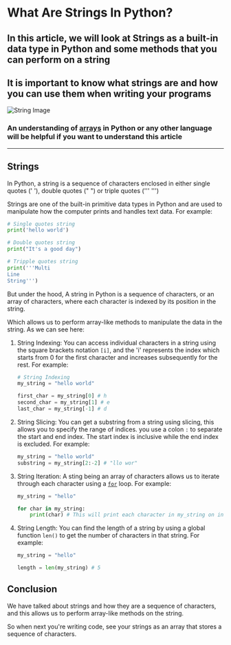 # What Are Strings In Python?

## In this article, we will look at Strings as a built-in data type in Python and some methods that you can perform on a string

## It is important to know what strings are and how you can use them when writing your programs

![String Image](https://images.pexels.com/photos/12749141/pexels-photo-12749141.jpeg?auto=compress&cs=tinysrgb&w=600)

### An understanding of [arrays](https://www.w3schools.com/python/python_arrays.asp) in Python or any other language will be helpful if you want to understand this article

***  

## Strings

In Python, a string is a sequence of characters enclosed in either single quotes (' '), double quotes (" ") or triple quotes (''' ''')

Strings are one of the built-in primitive data types in Python and are used to manipulate how the computer prints and handles text data. For example:

```python
# Single quotes string
print('hello world')

# Double quotes string
print("It's a good day")

# Tripple quotes string
print('''Multi
Line
String''')
```

But under the hood, A string in Python is a sequence of characters, or an array of characters, where each character is indexed by its position in the string.

Which allows us to perform array-like methods to manipulate the data in the string. As we can see here:

1. String Indexing: You can access individual characters in a string using the square brackets notation `[i]`, and the 'i' represents the index which starts from 0 for the first character and increases subsequently for the rest. For example:

    ```python
    # String Indexing
    my_string = "hello world"

    first_char = my_string[0] # h
    second_char = my_string[1] # e
    last_char = my_string[-1] # d
    ```

2. String Slicing: You can get a substring from a string using slicing, this allows you to specify the range of indices. you use a colon `:` to separate the start and end index. The start index is inclusive while the end index is excluded. For example:

    ```python
    my_string = "hello world"
    substring = my_string[2:-2] # "llo wor"
    ```

3. String Iteration: A sting being an array of characters allows us to iterate through each character using a [`for`](https://www.freecodecamp.org/news/for-loops-in-python-with-example-code/) loop. For example:  

    ```python
    my_string = "hello"

    for char in my_string:
        print(char) # This will print each character in my_string on individual line in your terminal
    ```

4. String Length: You can find the length of a string by using a global function `len()` to get the number of characters in that string. For example:

    ```python
    my_string = "hello"

    length = len(my_string) # 5
    ```

## Conclusion

We have talked about strings and how they are a sequence of characters, and this allows us to perform array-like methods on the string.  

So when next you're writing code, see your strings as an array that stores a sequence of characters.
